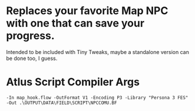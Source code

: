 # Replaces your favorite Map NPC with one that can save your progress.
Intended to be included with Tiny Tweaks, maybe a standalone version can be done too, I guess.

# Atlus Script Compiler Args

```
-In map_hook.flow -OutFormat V1 -Encoding P3 -Library "Persona 3 FES" -Out .\OUTPUT\DATA\FIELD\SCRIPT\NPCCOMU.BF
```
